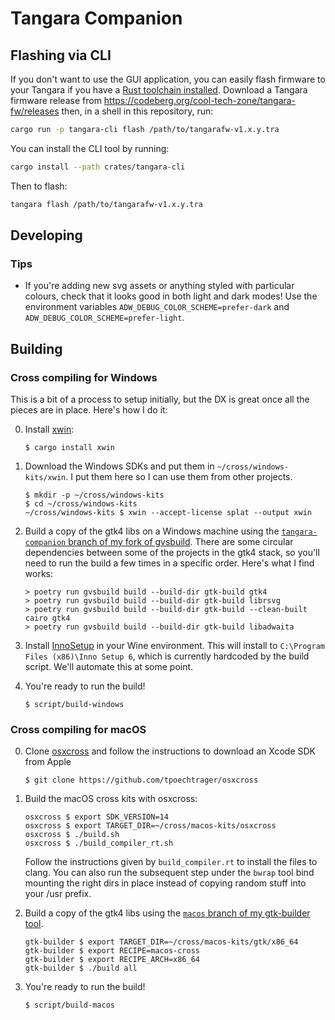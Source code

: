 # Tangara Companion

## Flashing via CLI
If you don't want to use the GUI application, you can easily flash firmware to your Tangara if you have a [Rust toolchain installed](https://www.rust-lang.org/tools/install). Download a Tangara firmware release from https://codeberg.org/cool-tech-zone/tangara-fw/releases then, in a shell in this repository, run:

```sh
cargo run -p tangara-cli flash /path/to/tangarafw-v1.x.y.tra
```

You can install the CLI tool by running:

```sh
cargo install --path crates/tangara-cli
```

Then to flash:

```sh
tangara flash /path/to/tangarafw-v1.x.y.tra
```

## Developing

### Tips

* If you're adding new svg assets or anything styled with particular colours, check that it looks good in both light and dark modes! Use the environment variables `ADW_DEBUG_COLOR_SCHEME=prefer-dark` and `ADW_DEBUG_COLOR_SCHEME=prefer-light`.

## Building

### Cross compiling for Windows

This is a bit of a process to setup initially, but the DX is great once all the pieces are in place. Here's how I do it:

0. Install [xwin](https://jake-shadle.github.io/xwin/):

    ```sh-session
    $ cargo install xwin
    ```

0. Download the Windows SDKs and put them in `~/cross/windows-kits/xwin`. I put them here so I can use them from other projects.

    ```sh-session
    $ mkdir -p ~/cross/windows-kits
    $ cd ~/cross/windows-kits
    ~/cross/windows-kits $ xwin --accept-license splat --output xwin
    ```

0. Build a copy of the gtk4 libs on a Windows machine using the [`tangara-companion` branch of my fork of gvsbuild](https://github.com/haileys/gvsbuild/tree/tangara-companion). There are some circular dependencies between some of the projects in the gtk4 stack, so you'll need to run the build a few times in a specific order. Here's what I find works:

    ```sh-session
    > poetry run gvsbuild build --build-dir gtk-build gtk4
    > poetry run gvsbuild build --build-dir gtk-build librsvg
    > poetry run gvsbuild build --build-dir gtk-build --clean-built cairo gtk4
    > poetry run gvsbuild build --build-dir gtk-build libadwaita
    ```

0. Install [InnoSetup](https://jrsoftware.org/isdl.php) in your Wine environment. This will install to `C:\Program Files (x86)\Inno Setup 6`, which is currently hardcoded by the build script. We'll automate this at some point.

0. You're ready to run the build!

    ```sh-session
    $ script/build-windows
    ```

### Cross compiling for macOS

0. Clone [osxcross](https://github.com/tpoechtrager/osxcross) and follow the instructions to download an Xcode SDK from Apple

    ```sh-session
    $ git clone https://github.com/tpoechtrager/osxcross
    ```

0. Build the macOS cross kits with osxcross:

    ```sh-session
    osxcross $ export SDK_VERSION=14
    osxcross $ export TARGET_DIR=~/cross/macos-kits/osxcross
    osxcross $ ./build.sh
    osxcross $ ./build_compiler_rt.sh
    ```

   Follow the instructions given by `build_compiler.rt` to install the files to clang. You can also run the subsequent step under the `bwrap` tool bind mounting the right dirs in place instead of copying random stuff into your /usr prefix.

0. Build a copy of the gtk4 libs using the [`macos` branch of my gtk-builder tool](https://github.com/haileys/gtk-builder/tree/macos).

    ```sh-session
    gtk-builder $ export TARGET_DIR=~/cross/macos-kits/gtk/x86_64
    gtk-builder $ export RECIPE=macos-cross
    gtk-builder $ export RECIPE_ARCH=x86_64
    gtk-builder $ ./build all
    ```

0. You're ready to run the build!

    ```sh-session
    $ script/build-macos
    ```

